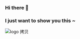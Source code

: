 ### Hi there 👋
### I just want to show you this ~

![logo 拷贝](https://github.com/dacongda/dacongda/assets/47297289/30618fa8-627f-4ef8-9456-b4a4c4154f2f)
